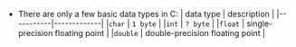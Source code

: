 - There are only a few basic data types in C:
  | data type | description |
  |-----------|-------------|
  |`char`     | `1 byte`    |
  |`int`      | `? byte`    |
  |`float`    | single-precision floating point |
  |`double`   | double-precision floating point |
